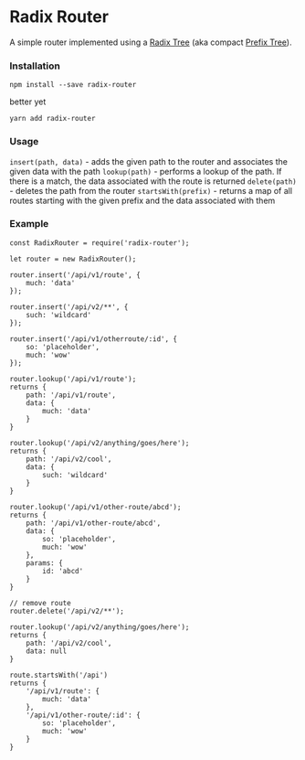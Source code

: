 # Radix Router


A simple router implemented using a [Radix Tree](https://en.wikipedia.com/wiki/Radix_tree) (aka compact [Prefix Tree](https://en.wikipedia.com/wiki/Trie)).

### Installation
```
npm install --save radix-router
```
better yet
```
yarn add radix-router
```

### Usage

`insert(path, data)` - adds the given path to the router and associates the given data with the path
`lookup(path)` - performs a lookup of the path. If there is a match, the data associated with the route is returned
`delete(path)` - deletes the path from the router
`startsWith(prefix)` - returns a map of all routes starting with the given prefix and the data associated with them

### Example

```
const RadixRouter = require('radix-router');

let router = new RadixRouter();

router.insert('/api/v1/route', {
    much: 'data'
});

router.insert('/api/v2/**', {
    such: 'wildcard'
});

router.insert('/api/v1/otherroute/:id', {
    so: 'placeholder',
    much: 'wow'
});

router.lookup('/api/v1/route');
returns {
    path: '/api/v1/route',
    data: {
        much: 'data'
    }
}

router.lookup('/api/v2/anything/goes/here');
returns {
    path: '/api/v2/cool',
    data: {
        such: 'wildcard'
    }
}

router.lookup('/api/v1/other-route/abcd');
returns {
    path: '/api/v1/other-route/abcd',
    data: {
        so: 'placeholder',
        much: 'wow'
    },
    params: {
        id: 'abcd'
    }
}

// remove route
router.delete('/api/v2/**');

router.lookup('/api/v2/anything/goes/here');
returns {
    path: '/api/v2/cool',
    data: null
}

route.startsWith('/api')
returns {
    '/api/v1/route': {
        much: 'data'
    },
    '/api/v1/other-route/:id': {
        so: 'placeholder',
        much: 'wow'
    }
}
```
